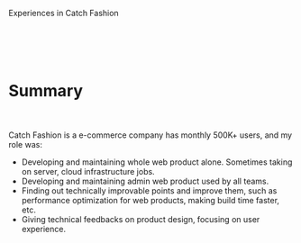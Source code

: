 Experiences in Catch Fashion

<div style="height: 60px"></div>

# Summary

<div style="height: 20px"></div>

Catch Fashion is a e-commerce company has monthly 500K+ users, and my role was:

- Developing and maintaining whole web product alone. Sometimes taking on server, cloud infrastructure jobs.
- Developing and maintaining admin web product used by all teams.
- Finding out technically improvable points and improve them, such as performance optimization for web products, making build time faster, etc.
- Giving technical feedbacks on product design, focusing on user experience.

<div style="height: 40px"></div>
